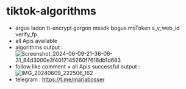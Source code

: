 # tiktok-algorithms
- argus ladon tt-encrypt gorgon mssdk bogus msToken s_v_web_id verify_fp
- all Apis available
- algorithms output : ![Screenshot_2024-06-09-21-36-06-31_84d3000e3f4017145260f7618db1d683](https://github.com/hugo-stars/tiktok-algorithms/assets/172190665/565dc005-6cf2-4afb-8b1a-02d0de4e0bf8)
- follow like comment + all Apis successful output : ![IMG_20240609_222506_162](https://github.com/hugo-stars/tiktok-algorithms/assets/172190665/44c513e9-6b26-46c8-843f-34896166543a)
- telegram : https://t.me/mariabosser
